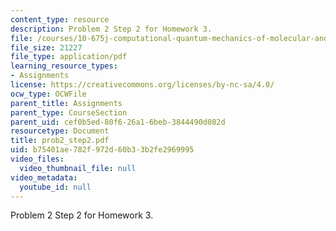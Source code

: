 ```yaml
---
content_type: resource
description: Problem 2 Step 2 for Homework 3.
file: /courses/10-675j-computational-quantum-mechanics-of-molecular-and-extended-systems-fall-2004/b75401ae782f972d60b33b2fe2969995_prob2_step2.pdf
file_size: 21227
file_type: application/pdf
learning_resource_types:
- Assignments
license: https://creativecommons.org/licenses/by-nc-sa/4.0/
ocw_type: OCWFile
parent_title: Assignments
parent_type: CourseSection
parent_uid: cef0b5ed-80f6-26a1-6beb-3844490d082d
resourcetype: Document
title: prob2_step2.pdf
uid: b75401ae-782f-972d-60b3-3b2fe2969995
video_files:
  video_thumbnail_file: null
video_metadata:
  youtube_id: null
---
```

Problem 2 Step 2 for Homework 3.
